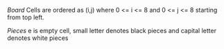 *Board*
Cells are ordered as (i,j) where 0 <= i <= 8 and 0 <= j <= 8 starting from top left.

*Pieces*
e is empty cell, small letter denotes black pieces and capital letter denotes white pieces